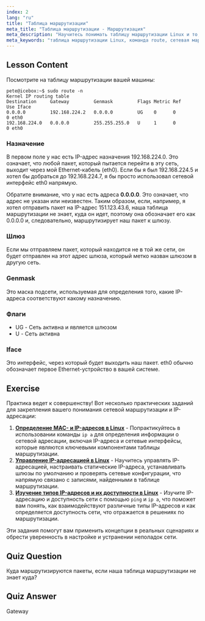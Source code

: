 ```yaml
---
index: 2
lang: "ru"
title: "Таблица маршрутизации"
meta_title: "Таблица маршрутизации - Маршрутизация"
meta_description: "Научитесь понимать таблицу маршрутизации Linux и то, как пакеты маршрутизируются с помощью команды route. Изучите назначения, шлюзы и интерфейсы для основ сети."
meta_keywords: "таблица маршрутизации Linux, команда route, сетевая маршрутизация, сети Linux, Linux для начинающих, учебник по Linux, руководство по сети"
---
```


## Lesson Content

Посмотрите на таблицу маршрутизации вашей машины:

```plaintext
pete@icebox:~$ sudo route -n
Kernel IP routing table
Destination     Gateway         Genmask         Flags Metric Ref    Use Iface
0.0.0.0         192.168.224.2   0.0.0.0         UG    0      0        0 eth0
192.168.224.0   0.0.0.0         255.255.255.0   U     1      0        0 eth0
```

### Назначение

В первом поле у нас есть IP-адрес назначения 192.168.224.0. Это означает, что любой пакет, который пытается перейти в эту сеть, выходит через мой Ethernet-кабель (eth0). Если бы я был 192.168.224.5 и хотел бы добраться до 192.168.224.7, я бы просто использовал сетевой интерфейс eth0 напрямую.

Обратите внимание, что у нас есть адреса **0.0.0.0**. Это означает, что адрес не указан или неизвестен. Таким образом, если, например, я хотел отправить пакет на IP-адрес 151.123.43.6, наша таблица маршрутизации не знает, куда он идет, поэтому она обозначает его как 0.0.0.0 и, следовательно, маршрутизирует наш пакет к шлюзу.

### Шлюз

Если мы отправляем пакет, который находится не в той же сети, он будет отправлен на этот адрес шлюза, который метко назван шлюзом в другую сеть.

### Genmask

Это маска подсети, используемая для определения того, какие IP-адреса соответствуют какому назначению.

### Флаги

- UG - Сеть активна и является шлюзом
- U - Сеть активна

### Iface

Это интерфейс, через который будет выходить наш пакет. eth0 обычно обозначает первое Ethernet-устройство в вашей системе.

## Exercise

Практика ведет к совершенству! Вот несколько практических заданий для закрепления вашего понимания сетевой маршрутизации и IP-адресации:

1. **[Определение MAC- и IP-адресов в Linux](https://labex.io/ru/labs/comptia-identify-mac-and-ip-addresses-in-linux-592731)** - Попрактикуйтесь в использовании команды `ip a` для определения информации о сетевой адресации, включая IP-адреса и сетевые интерфейсы, которые являются ключевыми компонентами таблицы маршрутизации.
2. **[Управление IP-адресацией в Linux](https://labex.io/ru/labs/comptia-manage-ip-addressing-in-linux-592736)** - Научитесь управлять IP-адресацией, настраивать статические IP-адреса, устанавливать шлюзы по умолчанию и проверять сетевые конфигурации, что напрямую связано с записями, найденными в таблице маршрутизации.
3. **[Изучение типов IP-адресов и их доступности в Linux](https://labex.io/ru/labs/comptia-explore-ip-address-types-and-reachability-in-linux-592780)** - Изучите IP-адресацию и доступность сети с помощью `ping` и `ip a`, что поможет вам понять, как взаимодействуют различные типы IP-адресов и как определяется доступность сети, что отражается в решениях по маршрутизации.

Эти задания помогут вам применить концепции в реальных сценариях и обрести уверенность в настройке и устранении неполадок сети.

## Quiz Question

Куда маршрутизируются пакеты, если наша таблица маршрутизации не знает куда?

## Quiz Answer

Gateway
